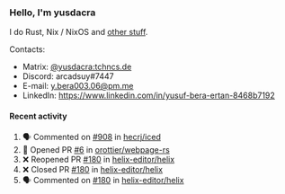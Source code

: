 ### Hello, I'm yusdacra

I do Rust, Nix / NixOS and [other stuff](https://yusdacra.gitlab.io/about).

Contacts:
- Matrix: [@yusdacra:tchncs.de](https://matrix.to/#/@yusdacra:tchncs.de)
- Discord: arcadsuy#7447
- E-mail: y.bera003.06@pm.me
- LinkedIn: https://www.linkedin.com/in/yusuf-bera-ertan-8468b7192

#### Recent activity

<!--START_SECTION:activity-->
1. 🗣 Commented on [#908](https://github.com/hecrj/iced/issues/908) in [hecrj/iced](https://github.com/hecrj/iced)
2. 💪 Opened PR [#6](https://github.com/orottier/webpage-rs/pull/6) in [orottier/webpage-rs](https://github.com/orottier/webpage-rs)
3. ❌ Reopened PR [#180](https://github.com/helix-editor/helix/pull/180) in [helix-editor/helix](https://github.com/helix-editor/helix)
4. ❌ Closed PR [#180](https://github.com/helix-editor/helix/pull/180) in [helix-editor/helix](https://github.com/helix-editor/helix)
5. 🗣 Commented on [#180](https://github.com/helix-editor/helix/issues/180) in [helix-editor/helix](https://github.com/helix-editor/helix)
<!--END_SECTION:activity-->
